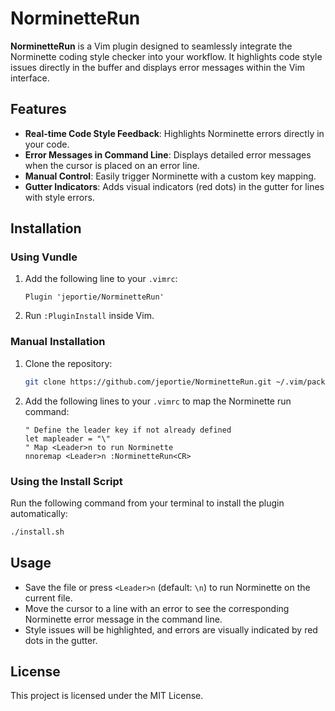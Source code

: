 # NorminetteRun

**NorminetteRun** is a Vim plugin designed to seamlessly integrate the Norminette coding style checker into your workflow. 
It highlights code style issues directly in the buffer and displays error messages within the Vim interface.

## Features

- **Real-time Code Style Feedback**: Highlights Norminette errors directly in your code.
- **Error Messages in Command Line**: Displays detailed error messages when the cursor is placed on an error line.
- **Manual Control**: Easily trigger Norminette with a custom key mapping.
- **Gutter Indicators**: Adds visual indicators (red dots) in the gutter for lines with style errors.

## Installation

### Using Vundle

1. Add the following line to your `.vimrc`:
   ```vim
   Plugin 'jeportie/NorminetteRun'
   ```
2. Run `:PluginInstall` inside Vim.

### Manual Installation

1. Clone the repository:
   ```bash
   git clone https://github.com/jeportie/NorminetteRun.git ~/.vim/pack/plugins/start/NorminetteRun
   ```
2. Add the following lines to your `.vimrc` to map the Norminette run command:
   ```vim
   " Define the leader key if not already defined
   let mapleader = "\"
   " Map <Leader>n to run Norminette
   nnoremap <Leader>n :NorminetteRun<CR>
   ```

### Using the Install Script

Run the following command from your terminal to install the plugin automatically:
```bash
./install.sh
```

## Usage

- Save the file or press `<Leader>n` (default: `\n`) to run Norminette on the current file.
- Move the cursor to a line with an error to see the corresponding Norminette error message in the command line.
- Style issues will be highlighted, and errors are visually indicated by red dots in the gutter.

## License

This project is licensed under the MIT License.
